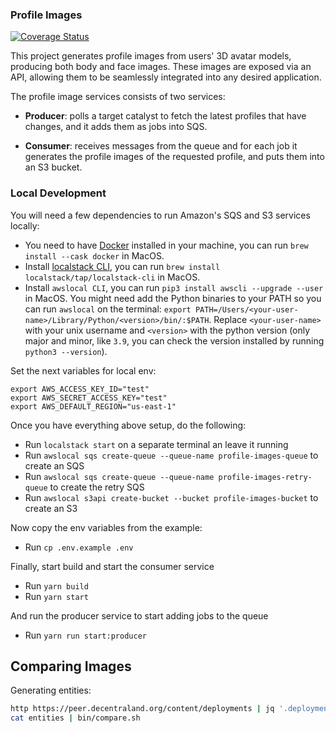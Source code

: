 ### Profile Images

[![Coverage Status](https://coveralls.io/repos/github/decentraland/profile-images/badge.svg?branch=coverage)](https://coveralls.io/github/decentraland/profile-images?branch=coverage)

This project generates profile images from users' 3D avatar models, producing both body and face images. These images are exposed via an API, allowing them to be seamlessly integrated into any desired application. 

The profile image services consists of two services:

- **Producer**: polls a target catalyst to fetch the latest profiles that have changes, and it adds them as jobs into SQS.

- **Consumer**: receives messages from the queue and for each job it generates the profile images of the requested profile, and puts them into an S3 bucket.

### Local Development

You will need a few dependencies to run Amazon's SQS and S3 services locally:

- You need to have [Docker](https://www.docker.com/get-started) installed in your machine, you can run `brew install --cask docker` in MacOS.
- Install [localstack CLI](https://docs.localstack.cloud/getting-started/installation/#localstack-cli), you can run `brew install localstack/tap/localstack-cli` in MacOS.
- Install `awslocal CLI`, you can run `pip3 install awscli --upgrade --user` in MacOS. You might need add the Python binaries to your PATH so you can run `awslocal` on the terminal: `export PATH=/Users/<your-user-name>/Library/Python/<version>/bin/:$PATH`. Replace `<your-user-name>` with your unix username and `<version>` with the python version (only major and minor, like `3.9`, you can check the version installed by running `python3 --version`).

Set the next variables for local env:
```
export AWS_ACCESS_KEY_ID="test"
export AWS_SECRET_ACCESS_KEY="test"
export AWS_DEFAULT_REGION="us-east-1"
```

Once you have everything above setup, do the following:

- Run `localstack start` on a separate terminal an leave it running
- Run `awslocal sqs create-queue --queue-name profile-images-queue` to create an SQS
- Run `awslocal sqs create-queue --queue-name profile-images-retry-queue` to create the retry SQS
- Run `awslocal s3api create-bucket --bucket profile-images-bucket` to create an S3

Now copy the env variables from the example:

- Run `cp .env.example .env`

Finally, start build and start the consumer service

- Run `yarn build`
- Run `yarn start`

And run the producer service to start adding jobs to the queue

- Run `yarn run start:producer`

## Comparing Images

Generating entities:

```bash
http https://peer.decentraland.org/content/deployments | jq '.deployments[] | select(.entityType == "profile") | .entityId' | cut -d\" -f2  | sort | uniq > entities
cat entities | bin/compare.sh
```
